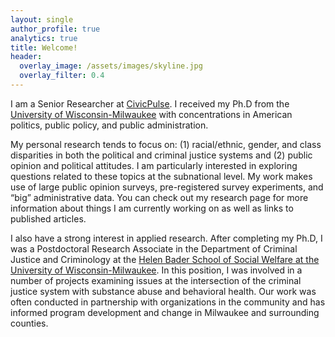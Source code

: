 ```yaml
---
layout: single
author_profile: true
analytics: true
title: Welcome!
header:
  overlay_image: /assets/images/skyline.jpg
  overlay_filter: 0.4
---	
```

  
I am a Senior Researcher at <a href="https://civicpulse.org/">CivicPulse</a>. I received my Ph.D from the <a href="https://uwm.edu/political-science/">University of Wisconsin-Milwaukee</a> with concentrations in American politics, public policy, and public administration. 

My personal research tends to focus on: (1) racial/ethnic, gender, and class disparities in both the political and criminal justice systems and (2) public opinion and political attitudes. I am particularly interested in exploring questions related to these topics at the subnational level. My work makes use of large public opinion surveys, pre-registered survey experiments, and “big” administrative data. You can check out my research page for more information about things I am currently working on as well as links to published articles. 

I also have a strong interest in applied research. After completing my Ph.D, I was a Postdoctoral Research Associate in the Department of Criminal Justice and Criminology at the <a href="https://uwm.edu/socialwelfare/">Helen Bader School of Social Welfare at the University of Wisconsin-Milwaukee</a>. In this position, I was involved in a number of projects examining issues at the intersection of the criminal justice system with substance abuse and behavioral health. Our work was often conducted in partnership with organizations in the community and has informed program development and change in Milwaukee and surrounding counties. 


